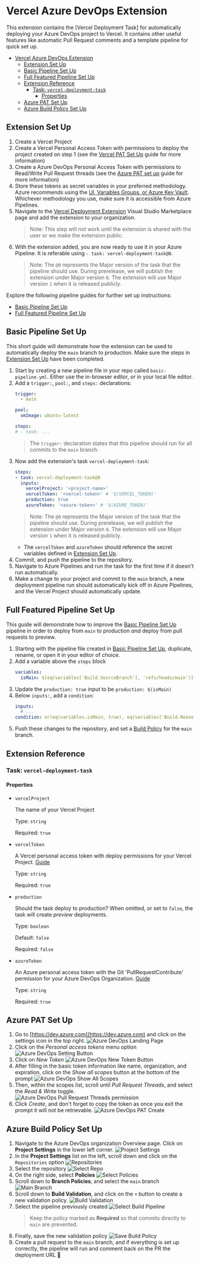 # Vercel Azure DevOps Extension

This extension contains the [Vercel Deployment Task] for automatically deploying your Azure DevOps project to Vercel. It contains other useful features like automatic Pull Request comments and a template pipeline for quick set up.

- [Vercel Azure DevOps Extension](#vercel-azure-devops-extension)
  - [Extension Set Up](#extension-set-up)
  - [Basic Pipeline Set Up](#basic-pipeline-set-up)
  - [Full Featured Pipeline Set Up](#full-featured-pipeline-set-up)
  - [Extension Reference](#extension-reference)
    - [Task: `vercel-deployment-task`](#task-vercel-deployment-task)
      - [Properties](#properties)
  - [Azure PAT Set Up](#azure-pat-set-up)
  - [Azure Build Policy Set Up](#azure-build-policy-set-up)

## Extension Set Up

1. Create a Vercel Project
1. Create a Vercel Personal Access Token with permissions to deploy the project created on step 1 (see the [Vercel PAT Set Up](https://vercel.com/guides/how-do-i-use-a-vercel-api-access-token) guide for more information)
1. Create a Azure DevOps Personal Access Token with permissions to Read/Write Pull Request threads (see the [Azure PAT set up](#azure-pat-set-up) guide for more information)
2. Store these tokens as secret variables in your preferred methodology. Azure recommends using the [UI, Variables Groups, or Azure Key Vault](https://learn.microsoft.com/en-us/azure/devops/pipelines/process/set-secret-variables). Whichever methodology you use, make sure it is accessible from Azure Pipelines.
3. Navigate to the [Vercel Deployment Extension](https://marketplace.visualstudio.com/items?itemName=Vercel.vercel-deployment-extension) Visual Studio Marketplace page and add the extension to your organization.
   > Note: This step will not work until the extension is shared with the user or we make the extension public.
4. With the extension added, you are now ready to use it in your Azure Pipeline. It is referable using `- task: vercel-deployment-task@0`.
    > Note: The `@0` represents the Major version of the task that the pipeline should use. During prerelease, we will publish the extension under Major version `0`. The extension will use Major version `1` when it is released publicly.

Explore the following pipeline guides for further set up instructions:

- [Basic Pipeline Set Up](#basic-pipeline-set-up)
- [Full Featured Pipeline Set Up](#full-featured-pipeline-set-up)

## Basic Pipeline Set Up

This short guide will demonstrate how the extension can be used to automatically deploy the `main` branch to production. Make sure the steps in [Extension Set Up](#extension-set-up) have been completed.

1. Start by creating a new pipeline file in your repo called `basic-pipeline.yml`. Either use the in-browser editor, or in your local file editor.
1. Add a `trigger:`, `pool:`, and `steps:` declarations:
    ```yaml
    trigger:
      - main

    pool:
      vmImage: ubuntu-latest

    steps:
    # - task: ...
    ```
    > The `trigger:` declaration states that this pipeline should run for all commits to the `main` branch.
1. Now add the extension's task `vercel-deployment-task`:
    ```yaml
    steps:
    - task: vercel-deployment-task@0
      inputs:
        vercelProject: '<project-name>'
        vercelToken: '<vercel-token>' # '$(VERCEL_TOKEN)'
        production: true
        azureToken: '<azure-token>' # '$(AZURE_TOKEN)'
    ```
    > Note: The `@0` represents the Major version of the task that the pipeline should use. During prerelease, we will publish the extension under Major version `0`. The extension will use Major version `1` when it is released publicly.
    - The `vercelToken` and `azureToken` should reference the secret variables defined in [Extension Set Up](#extension-set-up).
1. Commit, and push the pipeline to the repository.
1. Navigate to Azure Pipelines and run the task for the first time if it doesn't run automatically.
2. Make a change to your project and commit to the `main` branch, a new deployment pipeline run should automatically kick off in Azure Pipelines, and the Vercel Project should automatically update.

## Full Featured Pipeline Set Up

This guide will demonstrate how to improve the [Basic Pipeline Set Up](#basic-pipeline-set-up) pipeline in order to deploy from `main` to production *and* deploy from pull requests to preview.

1. Starting with the pipeline file created in [Basic Pipeline Set Up](#basic-pipeline-set-up), duplicate, rename, or open it in your editor of choice.
2. Add a variable above the `steps` block
   ```yaml
   variables:
     isMain: $[eq(variables['Build.SourceBranch'], 'refs/heads/main')]
   ```
3. Update the `production: true` input to be `production: $(isMain)`
4. Below `inputs:`, add a `condition`:
   ```yaml
   inputs:
     # ...
   condition: or(eq(variables.isMain, true), eq(variables['Build.Reason'], 'PullRequest'))
   ```
5. Push these changes to the repository, and set a [Build Policy](#azure-build-policy-set-up) for the `main` branch.

## Extension Reference

### Task: `vercel-deployment-task`

#### Properties

- `vercelProject`

    The name of your Vercel Project

    Type: `string`

    Required: `true`

- `vercelToken`

    A Vercel personal access token with deploy permissions for your Vercel Project. [Guide](https://vercel.com/guides/how-do-i-use-a-vercel-api-access-token)

    Type: `string`

    Required: `true`

- `production`

    Should the task deploy to production? When omitted, or set to `false`, the task will create _preview_ deployments.

    Type: `boolean`

    Default: `false`

    Required: `false`

- `azureToken`

    An Azure personal access token with the Git 'PullRequestContribute' permission for your Azure DevOps Organization. [Guide](https://learn.microsoft.com/en-us/azure/devops/organizations/accounts/use-personal-access-tokens-to-authenticate)

    Type: `string`

    Required: `true`

## Azure PAT Set Up

1. Go to [https://dev.azure.com](https://dev.azure.com) and click on the settings icon in the top right.
    ![Azure DevOps Landing Page](images/azure-pat/1-user-settings.png)
2. Click on the *Personal access tokens* menu option
    ![Azure DevOps Setting Button](images/azure-pat/2-personal-access-tokens.png)
3. Click on *New Token*
    ![Azure DevOps New Token Button](images/azure-pat/3-new-token.png)
4. After filling in the basic token information like name, organization, and expiration, click on the *Show all scopes* button at the bottom of the prompt
    ![Azure DevOps Show All Scopes](images/azure-pat/4-show-all-scopes.png)
5. Then, within the scopes list, scroll until _Pull Request Threads_, and select the _Read & Write_ toggle.
    ![Azure DevOps Pull Request Threads permission](images/azure-pat/5-pull-request-threads.png)
6. Click _Create_, and don't forget to copy the token as once you exit the prompt it will not be retrievable.
    ![Azure DevOps PAT Create](images/azure-pat/6-create.png)

## Azure Build Policy Set Up

1. Navigate to the Azure DevOps organization Overview page. Click on **Project Settings** in the lower left corner.
   ![Project Settings](images/build-policy/1-project-settings.png)
2. In the **Project Settings** list on the left, scroll down and click on the `Repositories` option
   ![Repositories](images/build-policy/2-repositories.png)
3. Select the repository
   ![Select Repo](images/build-policy/3-select-repo.png)
4. On the right side, select **Policies**
   ![Select Policies](images/build-policy/4-select-policies.png)
5. Scroll down to **Branch Policies**, and select the `main` branch
   ![Main Branch](images/build-policy/5-main-branch.png)
6. Scroll down to **Build Validation**, and click on the `+` button to create a new validation policy.
   ![Build Validation](images/build-policy/6-build-validation.png)
7. Select the pipeline previously created
   ![Select Build Pipeline](images/build-policy/7-select-build-pipeline.png)
   > Keep the policy marked as **Required** so that commits directly to `main` are prevented.
8. Finally, save the new validation policy
   ![Save Build Policy](images/build-policy/8-save-build-policy.png)
9. Create a pull request to the `main` branch, and if everything is set up correctly, the pipeline will run and comment back on the PR the deployment URL 🎉
